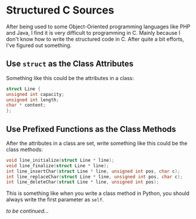 # Structured C Sources

After being used to some Object-Oriented programming languages like PHP and Java, I find it is very difficult to programming in C. Mainly because I don't know how to write the structured code in C. After quite a bit efforts, I've figured out something.

## Use `struct` as the Class Attributes

Something like this could be the attributes in a class:

  ```c
struct Line {
  unsigned int capacity;
  unsigned int length;
  char * content;
};
  ```

## Use Prefixed Functions as the Class Methods

After the attributes in a class are set, write something like this could be the class methods:

  ```c
void line_initialize(struct Line * line);
void line_finalize(struct Line * line);
int line_insertChar(struct Line * line, unsigned int pos, char c);
int line_replaceChar(struct Line * line, unsigned int pos, char c);
int line_deleteChar(struct Line * line, unsigned int pos);
  ```

This is something like when you write a class method in Python, you should always write the first parameter as `self`.



_to be continued..._
